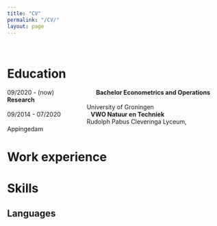 ```yaml
---
title: "CV"
permalink: "/CV/"
layout: page
---
```

&nbsp;
&ensp;
&emsp;
# Education
09/2020 - (now)&ensp;&ensp;&emsp;&emsp;&emsp;&emsp;&emsp;&emsp;**Bachelor Econometrics and Operations Research**<br>
&nbsp;&emsp;&emsp;&emsp;&emsp;&emsp;&emsp;&emsp;&emsp;&emsp;&emsp;&emsp;&emsp;&emsp;University of Groningen                
09/2014 - 07/2020&emsp;&emsp;&emsp;&emsp;&emsp;**VWO Natuur en Techniek**<br>
&nbsp;&emsp;&emsp;&emsp;&emsp;&emsp;&emsp;&emsp;&emsp;&emsp;&emsp;&emsp;&emsp;&emsp;Rudolph Pabus Cleveringa Lyceum, Appingedam
# Work experience


# Skills
## Languages

